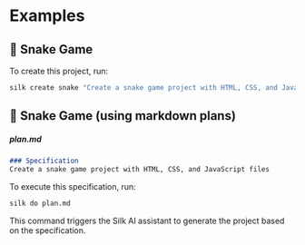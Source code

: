 # Examples

## 🐍 Snake Game

To create this project, run:
```bash
silk create snake "Create a snake game project with HTML, CSS, and JavaScript files"
```

## 🐍 Snake Game (using markdown plans)

##### plan.md
```md
### Specification
Create a snake game project with HTML, CSS, and JavaScript files
```

To execute this specification, run:
```bash
silk do plan.md
```

This command triggers the Silk AI assistant to generate the project based on the specification.